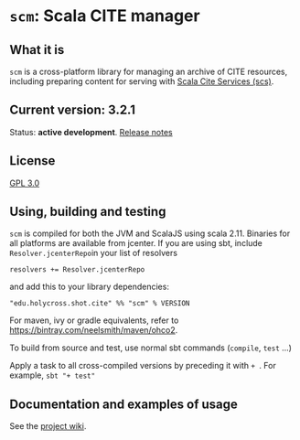 # `scm`:  Scala CITE manager


## What it is

`scm` is a cross-platform library for managing an archive of CITE resources, including preparing content for serving with [Scala Cite Services (scs)](https://github.com/cite-architecture/scs).


## Current version: 3.2.1


Status:  **active development**. [Release notes](releases.md)

## License

[GPL 3.0](https://opensource.org/licenses/gpl-3.0.html)

## Using, building and testing

`scm` is compiled for both the JVM and ScalaJS using scala 2.11.  Binaries for all platforms are available from jcenter.  If you are using sbt, include `Resolver.jcenterRepo`in your list of resolvers

    resolvers += Resolver.jcenterRepo

and  add this to your library dependencies:

    "edu.holycross.shot.cite" %% "scm" % VERSION

For maven, ivy or gradle equivalents, refer to <https://bintray.com/neelsmith/maven/ohco2>.



To build from source and test, use normal sbt commands (`compile`, `test` ...)

Apply a task to all cross-compiled versions by preceding it with `+ `.  For example, `sbt "+ test"`

## Documentation and examples of usage

See the [project wiki](https://github.com/cite-architecture/scm/wiki).
